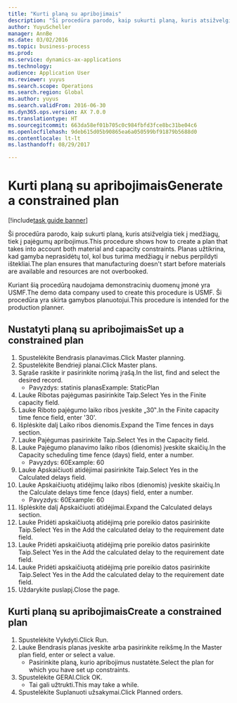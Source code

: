 ```yaml
--- 
title: "Kurti planą su apribojimais"
description: "Ši procedūra parodo, kaip sukurti planą, kuris atsižvelgia tiek į medžiagų, tiek į pajėgumų apribojimus."
author: YuyuScheller
manager: AnnBe
ms.date: 03/02/2016
ms.topic: business-process
ms.prod: 
ms.service: dynamics-ax-applications
ms.technology: 
audience: Application User
ms.reviewer: yuyus
ms.search.scope: Operations
ms.search.region: Global
ms.author: yuyus
ms.search.validFrom: 2016-06-30
ms.dyn365.ops.version: AX 7.0.0
ms.translationtype: HT
ms.sourcegitcommit: 663da58ef01b705c0c984fbfd3fce8bc31be04c6
ms.openlocfilehash: 9deb615d05b90865ea6a050599bf91879b5688d0
ms.contentlocale: lt-lt
ms.lasthandoff: 08/29/2017

---
```

# <a name="generate-a-constrained-plan"></a><span data-ttu-id="a3891-103">Kurti planą su apribojimais</span><span class="sxs-lookup"><span data-stu-id="a3891-103">Generate a constrained plan</span></span>

[!include[task guide banner](../../includes/task-guide-banner.md)]

<span data-ttu-id="a3891-104">Ši procedūra parodo, kaip sukurti planą, kuris atsižvelgia tiek į medžiagų, tiek į pajėgumų apribojimus.</span><span class="sxs-lookup"><span data-stu-id="a3891-104">This procedure shows how to create a plan that takes into account both material and capacity constraints.</span></span> <span data-ttu-id="a3891-105">Planas užtikrina, kad gamyba neprasidėtų tol, kol bus turima medžiagų ir nebus perpildyti ištekliai.</span><span class="sxs-lookup"><span data-stu-id="a3891-105">The plan ensures that manufacturing doesn't start before materials are available and resources are not overbooked.</span></span> 

<span data-ttu-id="a3891-106">Kuriant šią procedūrą naudojama demonstracinių duomenų įmonė yra USMF.</span><span class="sxs-lookup"><span data-stu-id="a3891-106">The demo data company used to create this procedure is USMF.</span></span> <span data-ttu-id="a3891-107">Ši procedūra yra skirta gamybos planuotojui.</span><span class="sxs-lookup"><span data-stu-id="a3891-107">This procedure is intended for the production planner.</span></span>


## <a name="set-up-a-constrained-plan"></a><span data-ttu-id="a3891-108">Nustatyti planą su apribojimais</span><span class="sxs-lookup"><span data-stu-id="a3891-108">Set up a constrained plan</span></span>
1. <span data-ttu-id="a3891-109">Spustelėkite Bendrasis planavimas.</span><span class="sxs-lookup"><span data-stu-id="a3891-109">Click Master planning.</span></span>
2. <span data-ttu-id="a3891-110">Spustelėkite Bendrieji planai.</span><span class="sxs-lookup"><span data-stu-id="a3891-110">Click Master plans.</span></span>
3. <span data-ttu-id="a3891-111">Sąraše raskite ir pasirinkite norimą įrašą.</span><span class="sxs-lookup"><span data-stu-id="a3891-111">In the list, find and select the desired record.</span></span>
    * <span data-ttu-id="a3891-112">Pavyzdys: statinis planas</span><span class="sxs-lookup"><span data-stu-id="a3891-112">Example: StaticPlan</span></span>  
4. <span data-ttu-id="a3891-113">Lauke Ribotas pajėgumas pasirinkite Taip.</span><span class="sxs-lookup"><span data-stu-id="a3891-113">Select Yes in the Finite capacity field.</span></span>
5. <span data-ttu-id="a3891-114">Lauke Riboto pajėgumo laiko ribos įveskite „30‟.</span><span class="sxs-lookup"><span data-stu-id="a3891-114">In the Finite capacity time fence field, enter '30'.</span></span>
6. <span data-ttu-id="a3891-115">Išplėskite dalį Laiko ribos dienomis.</span><span class="sxs-lookup"><span data-stu-id="a3891-115">Expand the Time fences in days section.</span></span>
7. <span data-ttu-id="a3891-116">Lauke Pajėgumas pasirinkite Taip.</span><span class="sxs-lookup"><span data-stu-id="a3891-116">Select Yes in the Capacity field.</span></span>
8. <span data-ttu-id="a3891-117">Lauke Pajėgumo planavimo laiko ribos (dienomis) įveskite skaičių.</span><span class="sxs-lookup"><span data-stu-id="a3891-117">In the Capacity scheduling time fence (days) field, enter a number.</span></span>
    * <span data-ttu-id="a3891-118">Pavyzdys: 60</span><span class="sxs-lookup"><span data-stu-id="a3891-118">Example: 60</span></span>  
9. <span data-ttu-id="a3891-119">Lauke Apskaičiuoti atidėjimai pasirinkite Taip.</span><span class="sxs-lookup"><span data-stu-id="a3891-119">Select Yes in the Calculated delays field.</span></span>
10. <span data-ttu-id="a3891-120">Lauke Apskaičiuotų atidėjimų laiko ribos (dienomis) įveskite skaičių.</span><span class="sxs-lookup"><span data-stu-id="a3891-120">In the Calculate delays time fence (days) field, enter a number.</span></span>
    * <span data-ttu-id="a3891-121">Pavyzdys: 60</span><span class="sxs-lookup"><span data-stu-id="a3891-121">Example: 60</span></span>  
11. <span data-ttu-id="a3891-122">Išplėskite dalį Apskaičiuoti atidėjimai.</span><span class="sxs-lookup"><span data-stu-id="a3891-122">Expand the Calculated delays section.</span></span>
12. <span data-ttu-id="a3891-123">Lauke Pridėti apskaičiuotą atidėjimą prie poreikio datos pasirinkite Taip.</span><span class="sxs-lookup"><span data-stu-id="a3891-123">Select Yes in the Add the calculated delay to the requirement date field.</span></span>
13. <span data-ttu-id="a3891-124">Lauke Pridėti apskaičiuotą atidėjimą prie poreikio datos pasirinkite Taip.</span><span class="sxs-lookup"><span data-stu-id="a3891-124">Select Yes in the Add the calculated delay to the requirement date field.</span></span>
14. <span data-ttu-id="a3891-125">Lauke Pridėti apskaičiuotą atidėjimą prie poreikio datos pasirinkite Taip.</span><span class="sxs-lookup"><span data-stu-id="a3891-125">Select Yes in the Add the calculated delay to the requirement date field.</span></span>
15. <span data-ttu-id="a3891-126">Uždarykite puslapį.</span><span class="sxs-lookup"><span data-stu-id="a3891-126">Close the page.</span></span>

## <a name="create-a-constrained-plan"></a><span data-ttu-id="a3891-127">Kurti planą su apribojimais</span><span class="sxs-lookup"><span data-stu-id="a3891-127">Create a constrained plan</span></span>
1. <span data-ttu-id="a3891-128">Spustelėkite Vykdyti.</span><span class="sxs-lookup"><span data-stu-id="a3891-128">Click Run.</span></span>
2. <span data-ttu-id="a3891-129">Lauke Bendrasis planas įveskite arba pasirinkite reikšmę.</span><span class="sxs-lookup"><span data-stu-id="a3891-129">In the Master plan field, enter or select a value.</span></span>
    * <span data-ttu-id="a3891-130">Pasirinkite planą, kurio apribojimus nustatėte.</span><span class="sxs-lookup"><span data-stu-id="a3891-130">Select the plan for which you have set up constraints.</span></span>  
3. <span data-ttu-id="a3891-131">Spustelėkite GERAI.</span><span class="sxs-lookup"><span data-stu-id="a3891-131">Click OK.</span></span>
    * <span data-ttu-id="a3891-132">Tai gali užtrukti.</span><span class="sxs-lookup"><span data-stu-id="a3891-132">This may take a while.</span></span>  
4. <span data-ttu-id="a3891-133">Spustelėkite Suplanuoti užsakymai.</span><span class="sxs-lookup"><span data-stu-id="a3891-133">Click Planned orders.</span></span>


